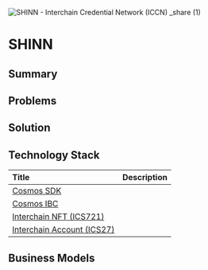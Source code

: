 ![SHINN - Interchain Credential Network (ICCN) _share (1)](https://github.com/yuk6ra/shinn/assets/59524938/18dab4dd-76cb-4bca-9399-10f778b72c10)

# SHINN
## Summary

## Problems

## Solution


## Technology Stack
| Title | Description |
| :----------------------------- | -------------------------------------------------------------------------------------------------------------------------------------------------------------------------------------------------------------------: |
| [Cosmos SDK](https://docs.cosmos.network/main) |  |
| [Cosmos IBC](https://tutorials.cosmos.network/academy/3-ibc/1-what-is-ibc.html) |  |
| [Interchain NFT (ICS721)](https://github.com/cosmos/ibc/tree/main/spec/app/ics-721-nft-transfer) | |
| [Interchain Account (ICS27)](https://github.com/cosmos/ibc/tree/main/spec/app/ics-027-interchain-accounts) | |


## Business Models

